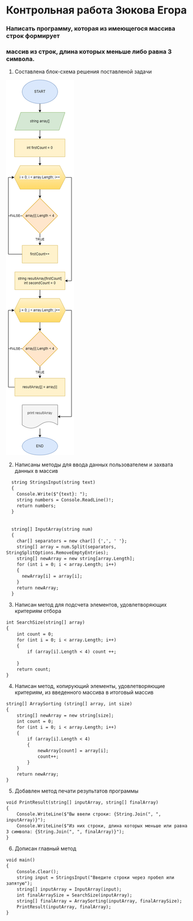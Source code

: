 # Контрольная работа Зюкова Егора

### Написать программу, которая из имеющегося массива строк формирует 
### массив из строк, длина которых меньше либо равна 3 символа.

1. Составлена блок-схема решения поставленой задачи

![Блок-схема](Блок-схема.png)

2. Написаны методы для ввода данных пользователем и захвата данных в массив

```  
  string StringsInput(string text)
  {
    Console.Write($"{text}: ");
    string numbers = Console.ReadLine()!;
    return numbers;
  }
  
  
  string[] InputArray(string num)
  {
    char[] separators = new char[] {',', ' '};
    string[] array = num.Split(separators, StringSplitOptions.RemoveEmptyEntries);
    string[] newArray = new string[array.Length];
    for (int i = 0; i < array.Length; i++)
    {
      newArray[i] = array[i];
    }
    return newArray;
  }
```

3. Написан метод для подсчета элементов, удовлетворяющих критериям отбора

```
int SearchSize(string[] array)
{
    int count = 0;
    for (int i = 0; i < array.Length; i++)
    {
        if (array[i].Length < 4) count ++;
        
    }
    return count;
}
```

4. Написан метод, копирующий элементы, удовлетворяющие критериям, из введенного массива в итоговый массив

```
string[] ArraySorting (string[] array, int size)
{
    string[] newArray = new string[size];
    int count = 0;
    for (int i = 0; i < array.Length; i++)
    {
        if (array[i].Length < 4) 
        {
            newArray[count] = array[i];
            count++;
        }
    }
    return newArray;
}
```

5. Добавлен метод печати результатов программы

```
void PrintResult(string[] inputArray, string[] finalArray)
{
    Console.WriteLine($"Вы ввели строки: {String.Join(", ", inputArray)}");
    Console.WriteLine($"Из них строки, длина которых меньше или равна 3 символа: {String.Join(", ", finalArray)}");
}
```

6. Дописан главный метод

```
void main()
{
    Console.Clear();
    string input = StringsInput("Введите строки через пробел или запятую");
    string[] inputArray = InputArray(input);
    int finalArraySize = SearchSize(inputArray);
    string[] finalArray = ArraySorting(inputArray, finalArraySize);
    PrintResult(inputArray, finalArray);
}
```

